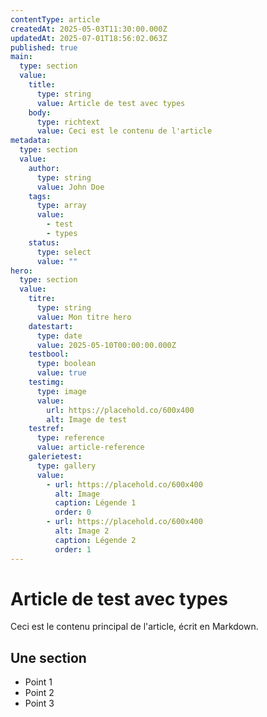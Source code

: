 ```yaml
---
contentType: article
createdAt: 2025-05-03T11:30:00.000Z
updatedAt: 2025-07-01T18:56:02.063Z
published: true
main:
  type: section
  value:
    title:
      type: string
      value: Article de test avec types
    body:
      type: richtext
      value: Ceci est le contenu de l'article
metadata:
  type: section
  value:
    author:
      type: string
      value: John Doe
    tags:
      type: array
      value:
        - test
        - types
    status:
      type: select
      value: ""
hero:
  type: section
  value:
    titre:
      type: string
      value: Mon titre hero
    datestart:
      type: date
      value: 2025-05-10T00:00:00.000Z
    testbool:
      type: boolean
      value: true
    testimg:
      type: image
      value:
        url: https://placehold.co/600x400
        alt: Image de test
    testref:
      type: reference
      value: article-reference
    galerietest:
      type: gallery
      value:
        - url: https://placehold.co/600x400
          alt: Image
          caption: Légende 1
          order: 0
        - url: https://placehold.co/600x400
          alt: Image 2
          caption: Légende 2
          order: 1
---
```





# Article de test avec types

Ceci est le contenu principal de l'article, écrit en Markdown.

## Une section

- Point 1
- Point 2
- Point 3